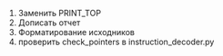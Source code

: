 1. Заменить PRINT_TOP
2. Дописать отчет
3. Форматирование исходников
4. проверить check_pointers в instruction_decoder.py